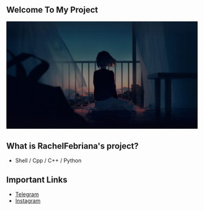 ## Welcome To My Project
![RachelProject](https://github.com/RachelFebriana/RachelFebriana/raw/main/rachel_banner.png)


## What is RachelFebriana's project?
- Shell / Cpp / C++ / Python

## Important Links
- [Telegram](https://t.me/acychell)
- [Instagram](https://www.instagram.com/achelcntikk?igsh=MW8wdG5sZG0zaXE3ZA==)
